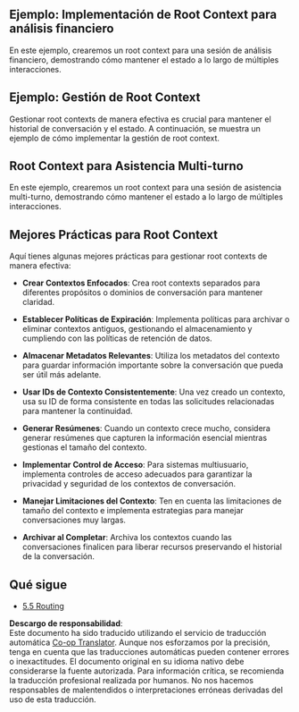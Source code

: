 <!--
CO_OP_TRANSLATOR_METADATA:
{
  "original_hash": "8311f46a35cf608c9780f39b62c9dc3f",
  "translation_date": "2025-06-12T21:51:50+00:00",
  "source_file": "05-AdvancedTopics/mcp-root-contexts/README.md",
  "language_code": "es"
}
-->
## Ejemplo: Implementación de Root Context para análisis financiero

En este ejemplo, crearemos un root context para una sesión de análisis financiero, demostrando cómo mantener el estado a lo largo de múltiples interacciones.

## Ejemplo: Gestión de Root Context

Gestionar root contexts de manera efectiva es crucial para mantener el historial de conversación y el estado. A continuación, se muestra un ejemplo de cómo implementar la gestión de root context.

## Root Context para Asistencia Multi-turno

En este ejemplo, crearemos un root context para una sesión de asistencia multi-turno, demostrando cómo mantener el estado a lo largo de múltiples interacciones.

## Mejores Prácticas para Root Context

Aquí tienes algunas mejores prácticas para gestionar root contexts de manera efectiva:

- **Crear Contextos Enfocados**: Crea root contexts separados para diferentes propósitos o dominios de conversación para mantener claridad.

- **Establecer Políticas de Expiración**: Implementa políticas para archivar o eliminar contextos antiguos, gestionando el almacenamiento y cumpliendo con las políticas de retención de datos.

- **Almacenar Metadatos Relevantes**: Utiliza los metadatos del contexto para guardar información importante sobre la conversación que pueda ser útil más adelante.

- **Usar IDs de Contexto Consistentemente**: Una vez creado un contexto, usa su ID de forma consistente en todas las solicitudes relacionadas para mantener la continuidad.

- **Generar Resúmenes**: Cuando un contexto crece mucho, considera generar resúmenes que capturen la información esencial mientras gestionas el tamaño del contexto.

- **Implementar Control de Acceso**: Para sistemas multiusuario, implementa controles de acceso adecuados para garantizar la privacidad y seguridad de los contextos de conversación.

- **Manejar Limitaciones del Contexto**: Ten en cuenta las limitaciones de tamaño del contexto e implementa estrategias para manejar conversaciones muy largas.

- **Archivar al Completar**: Archiva los contextos cuando las conversaciones finalicen para liberar recursos preservando el historial de la conversación.

## Qué sigue

- [5.5 Routing](../mcp-routing/README.md)

**Descargo de responsabilidad**:  
Este documento ha sido traducido utilizando el servicio de traducción automática [Co-op Translator](https://github.com/Azure/co-op-translator). Aunque nos esforzamos por la precisión, tenga en cuenta que las traducciones automáticas pueden contener errores o inexactitudes. El documento original en su idioma nativo debe considerarse la fuente autorizada. Para información crítica, se recomienda la traducción profesional realizada por humanos. No nos hacemos responsables de malentendidos o interpretaciones erróneas derivadas del uso de esta traducción.